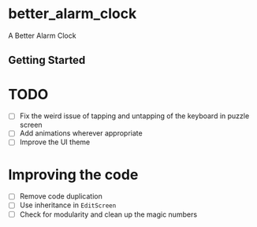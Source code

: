 # better_alarm_clock

A Better Alarm Clock

## Getting Started
# TODO
- [ ] Fix the weird issue of tapping and untapping of the keyboard in puzzle screen
- [ ] Add animations wherever appropriate
- [ ] Improve the UI theme

# Improving the code
- [ ] Remove code duplication
- [ ] Use inheritance in `EditScreen`
- [ ] Check for modularity and clean up the magic numbers